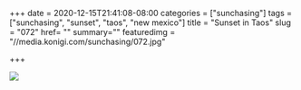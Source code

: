 +++
date = 2020-12-15T21:41:08-08:00
categories = ["sunchasing"]
tags = ["sunchasing", "sunset", "taos", "new mexico"]
title = "Sunset in Taos"
slug = "072"
href= ""
summary=""
featuredimg = "//media.konigi.com/sunchasing/072.jpg"

+++

<img src="//media.konigi.com/sunchasing/072.jpg" />

